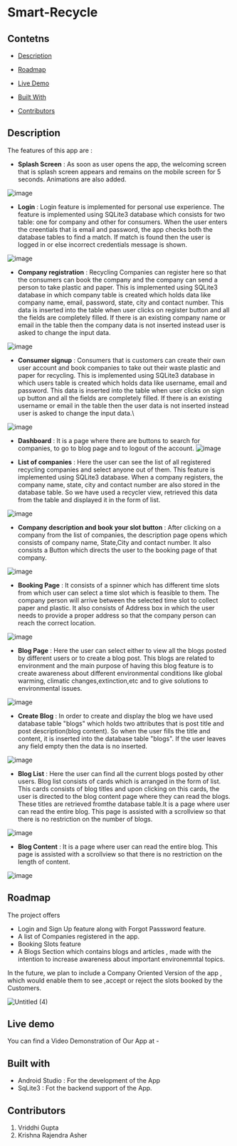 # Smart-Recycle

## Contetns
- [Description](#description)

- [Roadmap](#roadmap)

- [Live Demo](#live-demo)

- [Built With](#built-with)

- [Contributors](#contributors)

## Description

The features of this app are :

- **Splash Screen** : As soon as user opens the app, the welcoming screen that is splash screen appears and remains on the mobile screen for 5 seconds. Animations are also added.

![image](https://github.com/Vriddhigupta/Smart-Recycle/blob/main/Screenshots/splash_screen.jpeg)

- **Login** : Login feature is implemented for personal use experience. The feature is implemented using SQLite3 database which consists for two table: one for company and other for consumers. When the user enters the creentials that is email and password, the app checks both the database tables to find a match. If match is found then the user is logged in or else incorrect credentials message is shown.

![image](https://github.com/Vriddhigupta/Smart-Recycle/blob/main/Screenshots/login%20page.jpeg)

- **Company registration** : Recycling Companies can register here so that the consumers can book the company and the company can send a person to take plastic and paper. This is implemented using SQLite3 database in which company table is created which holds data like company name, email, password, state, city and contact number. This data is inserted into the table when user clicks on register button and all the fields are completely filled. If there is an existing company name or email in the table then the company data is not inserted instead user is asked to change the input data.

![image](https://github.com/Vriddhigupta/Smart-Recycle/blob/main/Screenshots/register%20company.jpeg)

- **Consumer signup** : Consumers that is customers can create their own user account and book companies to take out their waste plastic and paper for recycling. This is implemented using SQLite3 database in which users table is created which holds data like username, email and password. This data is inserted into the table when user clicks on sign up button and all the fields are completely filled. If there is an existing username or email in the table then the user data is not inserted instead user is asked to change the input data.\

![image](https://github.com/Vriddhigupta/Smart-Recycle/blob/main/Screenshots/consumer_signup.jpeg)

- **Dashboard** : It is a page where there are buttons to search for companies, to go to blog page and to logout of the account.
![image](https://github.com/Vriddhigupta/Smart-Recycle/blob/main/Screenshots/dashboard.jpeg)

- **List of companies** : Here the user can see the list of all registered recycling companies and select anyone out of them. This feature is implemented using SQLite3 database. When a company registers, the company name, state, city and contact number are also stored in the database table. So we have used a recycler view, retrieved this data from the table and displayed it in the form of list. 

![image](https://github.com/Vriddhigupta/Smart-Recycle/blob/main/Screenshots/company_list.jpeg)

- **Company description and book your slot button** : After clicking on a company from the list of companies, the description page opens which consists of company name, State,City and contact number. It also consists a Button which directs the user to the booking page of that company.

![image](https://github.com/Vriddhigupta/Smart-Recycle/blob/main/Screenshots/company_desc.jpeg)

- **Booking Page** : It consists of a spinner which has different time slots from which user can select a time slot which is feasible to them. The company person will arrive between the selected time slot to collect paper and plastic. It also consists of Address box in which the user needs to provide a proper address so that the company person can reach the correct location.

![image](https://github.com/Vriddhigupta/Smart-Recycle/blob/main/Screenshots/book%20your%20slot.jpeg)

- **Blog Page** : Here the user can select either to view all the blogs posted by different users or to create a blog post. This blogs are related to environment and the main purpose of having this blog feature is to create awareness about different environmental conditions like global warming, climatic changes,extinction,etc and to give solutions to environmental issues.

![image](https://github.com/Vriddhigupta/Smart-Recycle/blob/main/Screenshots/Blog%20page.jpeg)

- **Create Blog** : In order to create and display the blog we have used database table "blogs" which holds two attributes that is post title and post description(blog content). So when the user fills the title and content, it is inserted into the database table "blogs". If the user leaves any field empty then the data is no inserted.

![image](https://github.com/Vriddhigupta/Smart-Recycle/blob/main/Screenshots/create_blog.jpeg)

- **Blog List** : Here the user can find all the current blogs posted by other users. Blog list consists of cards which is arranged in the form of list. This cards consists of blog titles and upon clicking on this cards, the user is directed to the blog content page where they can read the blogs. These titles are retrieved fromthe database table.It is a page where user can read the entire blog. This page is assisted with a scrollview so that there is no restriction on the number of blogs.

![image](https://github.com/Vriddhigupta/Smart-Recycle/blob/main/Screenshots/blog%20list.jpeg)

- **Blog Content** : It is a page where user can read the entire blog. This page is assisted with a scrollview so that there is no restriction on the length of content.

![image](https://github.com/Vriddhigupta/Smart-Recycle/blob/main/Screenshots/blog%20content.jpeg)


## Roadmap

The project offers
- Login and Sign Up feature along with Forgot Passsword feature.
- A list of Companies registered in the app. 
- Booking Slots feature 
- A Blogs Section which contains blogs and articles , made with the intention to increase awareness about important environemntal topics.

In the future, we plan to include a Company Oriented Version of the app , which would enable them to see ,accept or reject the slots booked by the Customers.

![Untitled (4)](https://user-images.githubusercontent.com/54906653/122470791-19f25a00-cfdc-11eb-838e-036989bc01e4.jpg)

## Live demo

You can find a Video Demonstration of Our App at - 

## Built with
- Android Studio : For the development of the App
- SqLite3 : Fot the backend support of the App.

## Contributors 
1. Vriddhi Gupta 
2. Krishna Rajendra Asher
